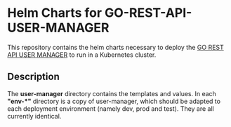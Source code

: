 # Helm Charts for GO-REST-API-USER-MANAGER
This repository contains the helm charts necessary to deploy the [GO REST API USER MANAGER](https://github.com/Yassine-Chamkhi/go-rest-api-user-manager) to run in a Kubernetes cluster.

## Description
The **user-manager** directory contains the templates and values. In each **"env-*"** directory is a copy of user-manager, which should be adapted to each deployment environment (namely dev, prod and test). They are all currently identical.
